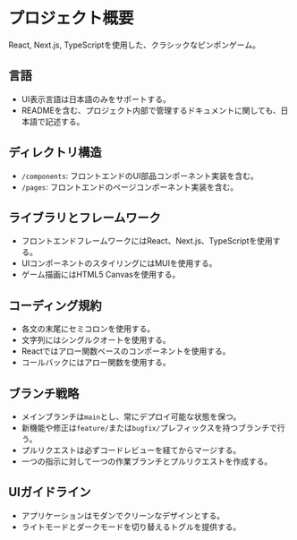 # プロジェクト概要

React, Next.js, TypeScriptを使用した、クラシックなピンポンゲーム。

## 言語

- UI表示言語は日本語のみをサポートする。
- READMEを含む、プロジェクト内部で管理するドキュメントに関しても、日本語で記述する。

## ディレクトリ構造

- `/components`: フロントエンドのUI部品コンポーネント実装を含む。
- `/pages`: フロントエンドのページコンポーネント実装を含む。

## ライブラリとフレームワーク

- フロントエンドフレームワークにはReact、Next.js、TypeScriptを使用する。
- UIコンポーネントのスタイリングにはMUIを使用する。
- ゲーム描画にはHTML5 Canvasを使用する。

## コーディング規約

- 各文の末尾にセミコロンを使用する。
- 文字列にはシングルクオートを使用する。
- Reactではアロー関数ベースのコンポーネントを使用する。
- コールバックにはアロー関数を使用する。

## ブランチ戦略

- メインブランチは`main`とし、常にデプロイ可能な状態を保つ。
- 新機能や修正は`feature/`または`bugfix/`プレフィックスを持つブランチで行う。
- プルリクエストは必ずコードレビューを経てからマージする。
- 一つの指示に対して一つの作業ブランチとプルリクエストを作成する。

## UIガイドライン

- アプリケーションはモダンでクリーンなデザインとする。
- ライトモードとダークモードを切り替えるトグルを提供する。
